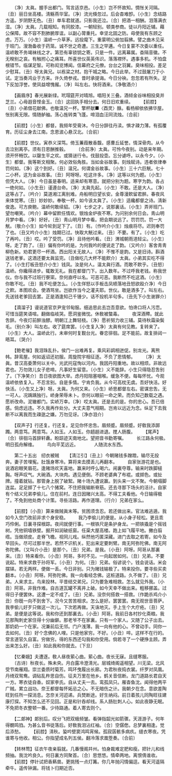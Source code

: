 <!-- { "loadSidebar": true } -->
　　〔净〕太眞。握手出都门。驾言适京邑。〔小生〕岂不怀故知。惆怅关河隔。〔丑〕丽日坐高楼。淸觞燕华室。〔净〕流光倏忽过。后会杳难卽。〔小生〕念结路方遥。岁阴野无色。〔丑〕单车君就道。只影我还泣。〔合〕把酒一相酬。泪落满衣湿。〔净〕太眞。几载相知。有同胶漆。一朝轻别。顿类参商。徒以丹阳近辅。藉公保障。故不容不割肺腑厚谊。以副心膂重托。幸坚北固之防。毋使我有东顾之虑。万万。〔小生〕温峤一介草茅。远投麾下。重蒙明公俯加翦拂。譬之曲木见采于班门。溲渤备收于药笼。诚不世之奇遭。三生之罕遘。今日复蒙不次委以重任。温峤敢不务竭袜线之才。第恐有辜锁钥之寄。只是一件。远离幕属。杳隔音徽。不无暌别之哀。有触拊心之痛耳。所喜世仪英英伟识。落落襟怀。遇事多机。不怕盘根错节。临谋足智。可称闳览博闻。信幕府之元僚。台台之羽翼。臭味相投。差足少慰耳。〔丑〕呀太眞兄。以栋梁之材。抱干城之略。今日此举。不过鼓屠刀于小试。定当奏鸿业于方来。许久倚参戎。昔时承提诲。今日分袂。忽忽若有所失。足下反加浮誉。使凤益增愧赧。〔净〕叫左右。快将酒来。〔净敬酒介〕 

　　【画眉序】春光展新绿。玳瑁筵开对晴旭。唱阳关三叠。酒倾金谷味相投臭并芝兰。心毋遐音悭金玉。〔合〕这回执手相分去。何日旧欢重续。 
　　【前腔】〔丑〕小弟借花献佛。也敬温兄一杯。擎杯献■〈酉灵〉醁。看杨柳依依拂华屋。怅别离无限。情随舻舳。荡心旌转类飞蓬。啼泪血汪同流烛。〔合前〕 

　　【前腔】〔小生〕都督。我频年受膏沐。今日分辞往丹渎。惧才疎力薄。有孤覆育。历征尘身去江南。念恩波心悬汉北。〔合前〕 

　　【前腔】世仪。寅恭义深笃。倚玉蒹葭散香馥。感曹丘延誉。情深骨肉。从今去泣别离亭。须有日恩酬推毂。 
　　〔合前净〕太眞。可怜今夜别。动是来年期。须开怀畅饮。以罄生平之欢。或猜谜行令。伐鼓投壶。忘分谑呼。以永今夕。〔小生〕都督。我等斯文相聚。何必效俗角胜。当如金谷故事。刻烛赋诗。违者依律奉罚何如。〔净〕这个到好。〔丑〕温兄。何谓金谷故事。〔小生〕三十六巨觥。七十二小杯。这为金谷故事。〔丑〕阿呀呀。吃这许多。〔净〕这等以何为题。〔小生〕但凭大人。〔净〕今日虽是春明。适来却有寒意。就把分别为题。寒字为韵。各占一绝何如。〔小生丑〕谨遵台命。〔净〕太眞先起。〔小生〕不敢。还是大人。〔净〕这等占了。〔吟介〕莫道湘江离别难。舟船明日望长安。金尊漫飮留君醉。春夜风来体觉寒。〔丑〕妙妙妙。奉敬一杯。如今该太眞了。〔小生〕适纔都督之诗。淸新俊逸。可方庾鲍。温峤何敢续貂。〔净〕七步之才。说那裏话。〔小生〕弄斧班门。望勿嘲笑。〔吟介〕幕中留飮任情欢。银烛金炉夜不寒。为问别余何日会。靑山明月梦中看。〔净〕好好。〔丑〕靑山明月梦中看。把会期说远了。罚罚罚。罚一大觥。〔敬介小生〕如今轮到足下了。〔丑〕有。〔作吟介小生〕烛痕将尽。迟则奉罚了也。〔丑又吟介小生〕烛期已过。快取大觥过来。〔丑〕不要。有了。〔小生〕吃了再吟。〔丑〕哎。吟了受罚。〔净〕且待他吟看。〔丑〕渭城朝雨浥轻尘。〔小生〕呀。走了韵了。〔丑〕偏有你吟的是。为何我吟的便说走了韵。〔又吟介〕客舍靑靑柳色新。劝君更尽一杯酒。西出阳关无故人。〔净〕不惟不是韵。又是旧诗。斟酒送钱老爹。这酒还要太眞监完。〔丑做吃几大杯不能飮介〕太眞。小弟其实吃不得了。〔小生打板丑怒介小生〕钱凤。汝是何人。温太眞行酒。而敢不飮乎。〔丑怒〕温峤。你纔得进步。辄敢无礼。我在都督门下。出入数年。不过呼我老钱。称我世仪。你与我不过班行寮寀。奈何直呼以名。可恶可恶。我断然不吃这酒。〔小生〕你敢不吃。〔丑〕我不吃便怎么。〔小生佯怒以手板击凤帻落地丑怒欲殴介净〕今日之飮。本图欢会。使酒骂坐。岂欲作当今之灌夫耶。世仪。敢是酒多了。叫左右。先送钱老爹回去罢。正是酒逢知己千锺少。话不投机半句多。〔丑先下小生谢罪介〕 

　　【滴溜子】谩说道官京尹宠邻甸服。细追思此去岂吾意欲。怕谗口将人污恧。可惜当筵笑语喧。翻做临岐哭。愿洞鉴微忱。休敎被螫毒。 
　　夜深酒殢。就此吿辞。今夜灯前醉浊醪。明朝江上舞轻桡。〔净〕愿祈努力收三辅。莫待秋霜染鬓毛。〔别介净〕叫左右。收了筵席罢。〔小生复入净〕太眞有何见教。复转来了。〔小生〕大人。温峤此行。未审何时复觐台光。眷恋徘徊。足不能前。故复排闼一晤耳。〔哭介〕 

　　【鲍老催】我泪珠乱扑。侯门一出难再复。乘风彩鹢相迸促。别龙光。离熊帏。辞鸾屋。何如返诏还初服。周旋院宇相征逐。不负了恩情郁。 
　　〔净〕太眞。昔汉高委萧何以关中。光武托寇恂以河内。我因丹阳重地。故以相烦。非故远君也。万勿效儿女子悲啼。凡事好生留意。〔小生〕义不能辞。小生只得隐忍吿别了。〔下净笑介〕吾日夜欲图大举。虑丹阳阻塞咽喉。缓急不便。每每怀忧。今观温峤依依复入。不忍言别。自是多情。宁肯负我。从今可高枕无虞。吾好快活。好快活。〔小生又上净〕呀。太眞。为何又来。〔小生〕峤思都督左右。密谋忠吿。无一可人。况踽踽独行。峤身荣辱未卜。奈何以眼前一命之荣。而负知己数载之遇。愿祈改命。泥辙都门。实峤万幸。〔净〕哎太眞。还是去的是。你的忠心。吾已倍感。倘虑远违。不久我再作处分。大丈夫意气相期。岂肯以远近为念。纵足下去我断不以离我而生疎逖之嫌。万勿见讶。〔净亦泪介〕 

　　【双声子】行还复。行还复。足见你怀忠吿。眉频蹙。眉频蹙。好敎我添踯躅。两意笃。两意笃。人如玉。人如玉。你趦趄进退。搅人肠腹。 
　　【尾声】〔合〕徘徊马首辞轩纛。盼踪迹天南地北。望把音书勤寄嘱。 
　　长江路永何极。　　　　明日孤舟解维。 
　　鸟向平芜远近。　　　　人随流水东西。 

　　第二十五出　纫衣被贼 
　　【淸江引】〔丑上〕今朝赌钱多蹭蹬。输尽无投奔。妻子苦埋寃。肚饿身寒冷。算将来去摸丢儿再翻本。 
　　自家张游花是也。说酒宕眼笑眉花。逢赌场欢天喜地。赢来时呼么喝六。闹裏夺尊。输来时跌脚槌胸。呀声叹气。大碗酒。大块肉。遇见便倒。不顾老婆典了布裩。或掷色。或扯牌。撞着就钻。那管身上脱了破絮。赌十场九遭说赢。到头来一文不聚。今朝塌脚连盆。足足掷了十七八个猪窝。不住把我输断脊筋。还去寻那下场头的活计。自家有个结义兄弟李偷儿。住在前村。连日因赌兴太高。不得工夫看他。今日输得极了。不免到他处商个计策。寻些活路。再作道理。〔行介〕兄弟在家么。 

　　【前腔】〔小丑〕算来做贼眞末等。贫困须含忍。若还做出来。官法难逃遁。我如今入空门改前非求个身安稳。 
　　我乃李偷儿的便是。从小身子轻松。更且乖巧伶俐。日裏寻探根踪。夜间就便行事。一根铁尺是条护身龙。一把铁撬是个摇钱树。凭他铜墙铁壁。掘开如润破纸窗。任渠大屋高楼。跑上如飞履平地。撇白翦绺。当做顽皮。走脊飞檐。视同儿戏。纵然他巧匿深藏。进门去取之若寄。如今及早回头。尽可过那半世。若然不识机关。犯出来定要刺臂。南无阿弥陀佛。南无阿弥陀佛。〔又叫介小丑〕是那个。〔丑〕兄弟。是我。〔小丑〕阿呀。阿哥从那裏来。〔丑〕特来看你。〔小丑〕阿哥。多时不见。一向起居如何。〔丑〕兄弟。不要说起。特来求救于孙将军。〔小丑〕为何。〔丑〕兄弟。俗谚说个。钱会说话。米会摆铎。若无两样。便做一丢。今日非别。只为赌钱输极了。特来投你。要寻些买卖翻本。〔小丑〕阿呀。阿弥陀佛。我一向看经念佛。这桩道路。久不做了。〔丑〕兄弟。人来求主。鸟来投林。平昔结交弟兄。只为要急难相救。怎么就见外我。〔小丑〕阿哥。非我作难。自古道瓦罐不离井上破。如今天幸不做出来。粗移挪盖。过得日子便罢休。这遭一定不成了。〔丑〕兄弟。没奈何搭救一搭救。〔作跪杀鸡介小丑〕你旣一向不到舍下。况今又苦苦相求。怎么是好。罢罢罢。南无观世音菩萨。我李偷儿好歹只做这一次儿。下次若再做。天诛地灭。手上生个大疔疮。〔丑〕兄弟。是便是这等说。我和你还到那裏去。〔小丑〕阿哥。我前日各村抄化斋粮。我见那陶刺史家住得十分幽僻。那老爷不在家裏。只有一个家人。又随了公子出去。那奶奶一个在家。况兼前后无邻。门户浅薄。我一向有他的心。不曾动手。同你一去如何。〔丑〕好个念佛的人哩。只是他家穷。不好。〔小丑〕啐。这样不在行的。常言道官久自富。穷做穷。得的东西还勾我和你受用。倘若寻了一个硬挣主顾。弄出来怎么好。〔丑〕如此我和你就去。〔下旦〕 

　　【忆秦娥】夫遭逐。敎人昼夜萦心曲。萦心曲。夜长无寐。且缝寒服。 
　　〔古诗〕秋夜长。殊未央。月白露冷澄淸光。层城绮阁遥相望。川无梁。北风受节南雁翔。崇兰委质时菊芳。鸣环曳履出长廊。为君秋夜捣衣裳。纤罗对凤凰。丹绮双鸳鸯。调砧乱杵思自伤。征夫万里在他乡。鹤关音信断。龙门道路长君自天一方。寒衣徒自香。奴家李氏。自从丈夫一去。鸾孤凤只。雁杳鱼沈。闻得他两平广贼。累立战功。奈王都督每怀妬忌之心。不无暗伤之计。我朝夕在念。意欲差陶旺到任所一探消息。怎奈关河迢递。兵燹断途。好生纳闷。前日着孩儿同陶旺往建康打探。不知怎么还不见回。正是和针呑却线。系人肠肚刺人心。如此夜静无眠。不免把冬衣整顿一番。少待路通。着人寄去则个。 

　　【二郞神】郞别后。叹分飞把双蛾频皱。看弹指韶光如箭骤。天涯游子。何年得覩鸣驺。为甚么音书徒落后。好敎我泪沾红袖。〔合〕空僝僽。总梦裏相逢。觉后添愁。 
　　【前腔】淸秋。蛩吟壁窦鸿鸣宵候。孤寂孱骸多病疚。缝衣寒夜。凭谁寄与他收。相公。你指望成名列五侯。翻冷落求凰箜奏。〔合前〕 

　　【转林莺】征衣午夜亲翦就。几番慢阁幷州。怕身裁难定肥和瘦。把针儿和线频抽。我沈吟良久。何日裏方同聚首。〔合〕思悠悠。情牵两地。离恨倩谁收。 
　　【前腔】停针试把香爇兽。更挑残一点灯篝。你几年抛闪情偏逗。看天河遥隔牵牛。遥传钟漏。将钱卜归期近否。 
